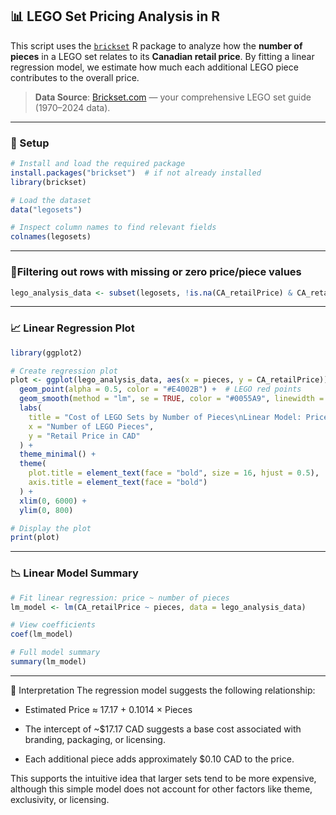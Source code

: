 ## 📊 LEGO Set Pricing Analysis in R

This script uses the [`brickset`](https://cran.r-project.org/web/packages/brickset/index.html) R package to analyze how the **number of pieces** in a LEGO set relates to its **Canadian retail price**. By fitting a linear regression model, we estimate how much each additional LEGO piece contributes to the overall price.

> **Data Source**: [Brickset.com](https://brickset.com) — your comprehensive LEGO set guide (1970–2024 data).

---

### 🔧 Setup

```r
# Install and load the required package
install.packages("brickset")  # if not already installed
library(brickset)

# Load the dataset
data("legosets")

# Inspect column names to find relevant fields
colnames(legosets)
```

---

### 🧹Filtering out rows with missing or zero price/piece values
```r
lego_analysis_data <- subset(legosets, !is.na(CA_retailPrice) & CA_retailPrice > 0 & pieces > 0)
```


---

### 📈 Linear Regression Plot
```r
library(ggplot2)

# Create regression plot
plot <- ggplot(lego_analysis_data, aes(x = pieces, y = CA_retailPrice)) +
  geom_point(alpha = 0.5, color = "#E4002B") +  # LEGO red points
  geom_smooth(method = "lm", se = TRUE, color = "#0055A9", linewidth = 1.5) +  # LEGO blue line
  labs(
    title = "Cost of LEGO Sets by Number of Pieces\nLinear Model: Price ≈ 17.17 + 0.1014×Pieces",
    x = "Number of LEGO Pieces",
    y = "Retail Price in CAD"
  ) +
  theme_minimal() +
  theme(
    plot.title = element_text(face = "bold", size = 16, hjust = 0.5),
    axis.title = element_text(face = "bold")
  ) +
  xlim(0, 6000) +
  ylim(0, 800)

# Display the plot
print(plot)
```

---

### 📉 Linear Model Summary
```r
# Fit linear regression: price ~ number of pieces
lm_model <- lm(CA_retailPrice ~ pieces, data = lego_analysis_data)

# View coefficients
coef(lm_model)

# Full model summary
summary(lm_model)
```

---
📌 Interpretation
The regression model suggests the following relationship:

- Estimated Price ≈ 17.17 + 0.1014 × Pieces

- The intercept of ~$17.17 CAD suggests a base cost associated with branding, packaging, or licensing.

- Each additional piece adds approximately $0.10 CAD to the price.

This supports the intuitive idea that larger sets tend to be more expensive, although this simple model does not account for other factors like theme, exclusivity, or licensing.
